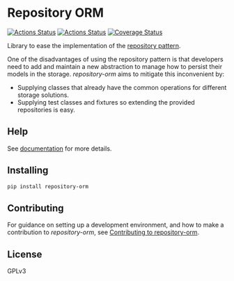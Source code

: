 # Repository ORM

[![Actions Status](https://github.com/lyz-code/repository-orm/workflows/Tests/badge.svg)](https://github.com/lyz-code/repository-orm/actions)
[![Actions Status](https://github.com/lyz-code/repository-orm/workflows/Build/badge.svg)](https://github.com/lyz-code/repository-orm/actions)
[![Coverage Status](https://coveralls.io/repos/github/lyz-code/repository-orm/badge.svg?branch=master)](https://coveralls.io/github/lyz-code/repository-orm?branch=master)

Library to ease the implementation of the [repository
pattern](https://lyz-code.github.io/blue-book/architecture/repository_pattern/).

One of the disadvantages of using the repository pattern is that developers need
to add and maintain a new abstraction to manage how to persist their models
in the storage. *repository-orm* aims to mitigate this inconvenient by:

* Supplying classes that already have the common operations for different
    storage solutions.
* Supplying test classes and fixtures so extending the provided repositories is
    easy.

## Help

See [documentation](https://lyz-code.github.io/repository-orm) for more details.

## Installing

```bash
pip install repository-orm
```

## Contributing

For guidance on setting up a development environment, and how to make
a contribution to *repository-orm*, see [Contributing to
repository-orm](https://lyz-code.github.io/repository-orm/contributing).

## License

GPLv3
